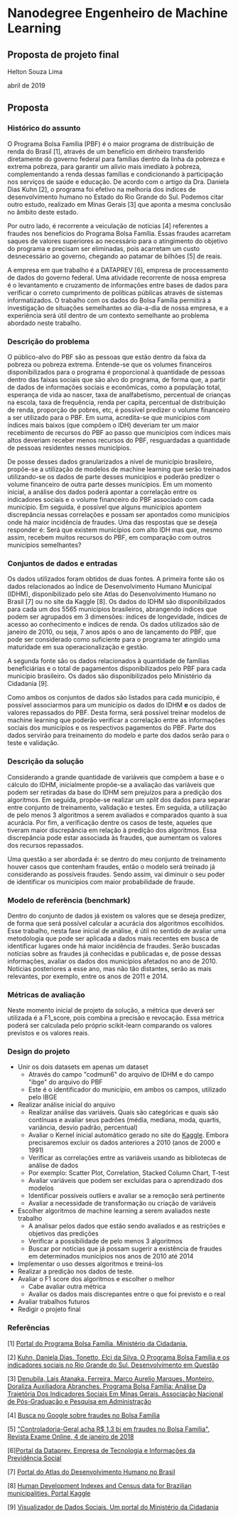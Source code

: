 # Nanodegree Engenheiro de Machine Learning
## Proposta de projeto final

Helton Souza Lima

abril de 2019

## Proposta

### Histórico do assunto

O Programa Bolsa Família (PBF) é o maior programa de distribuição de renda do Brasil [1], através de um benefício em dinheiro transferido diretamente do governo federal para famílias dentro da linha da pobreza e extrema pobreza, para garantir um alívio mais imediato à pobreza, complementando a renda dessas famílias e condicionando à participação nos serviços de saúde e educação. De acordo com o artigo da Dra. Daniela Dias Kuhn [2], o programa foi efetivo na melhoria dos índices de desenvolvimento humano no Estado do Rio Grande do Sul. Podemos citar outro estudo, realizado em Minas Gerais [3] que aponta a mesma conclusão no âmbito deste estado.

Por outro lado, é recorrente a veiculação de notícias [4] referentes a fraudes nos benefícios do Programa Bolsa Família. Essas fraudes acarretam saques de valores superiores ao necessário para o atingimento do objetivo do programa e precisam ser eliminadas, pois acarretam um custo desnecessário ao governo, chegando ao patamar de bilhões [5] de reais. 

A empresa em que trabalho é a DATAPREV [6], empresa de processamento de dados do governo federal. Uma atividade recorrente de nossa empresa é o levantamento e cruzamento de informações entre bases de dados para verificar o correto cumprimento de políticas públicas através de sistemas informatizados. O trabalho com os dados do Bolsa Família permitirá a investigação de situações semelhantes ao dia-a-dia de nossa empresa, e a experiência será útil dentro de um contexto semelhante ao problema abordado neste trabalho.


### Descrição do problema

O público-alvo do PBF são as pessoas que estão dentro da faixa da pobreza ou pobreza extrema. Entende-se que os volumes financeiros disponibilizados para o programa é proporcional à quantidade de pessoas dentro das faixas sociais que são alvo do programa, de forma que, a partir de dados de informações sociais e econômicas, como a população total, esperança de vida ao nascer, taxa de analfabetismo, percentual de crianças na escola, taxa de frequência, renda per capita, percentual de distribuição de renda, proporção de pobres, etc, é possível predizer o volume financeiro a ser utilizado para o PBF. Em suma, acredita-se que municípios com índices mais baixos (que compõem o IDH) deveriam ter um maior recebimento de recursos do PBF ao passo que municípios com índices mais altos deveriam receber menos recursos do PBF, resguardadas a quantidade de pessoas residentes nesses municípios.

De posse desses dados granularizados a nível de município brasileiro, propõe-se a utilização de modelos de machine learning que serão treinados utilizando-se os dados de parte desses municípios e poderão predizer o volume financeiro de outra parte desses municípios. Em um momento inicial, a análise dos dados poderá apontar a correlação entre os indicadores sociais e o volume financeiro do PBF associado com cada município. Em seguida, é possível que alguns municípios apontem discrepância nessas correlações e possam ser apontados como municípios onde há maior incidência de fraudes. Uma das respostas que se deseja responder é: Será que existem municípios com alto IDH mas que, mesmo assim, recebem muitos recursos do PBF, em comparação com outros municípios semelhantes?


### Conjuntos de dados e entradas

Os dados utilizados foram obtidos de duas fontes. A primeira fonte são os dados relacionados ao Índice de Desenvolvimento Humano Municipal (IDHM), disponibilizado pelo site Atlas do Desenvolvimento Humano no Brasil [7] ou no site da Kaggle [8]. Os dados do IDHM são disponibilizados para cada um dos 5565 municípios brasileiros, abrangendo índices que podem ser agrupados em 3 dimensões: índices de longevidade, índices de acesso ao conhecimento e índices de renda. Os dados utilizados são de janeiro de 2010, ou seja, 7 anos após o ano de lançamento do PBF, que pode ser considerado como suficiente para o programa ter atingido uma maturidade em sua operacionalização e gestão.

A segunda fonte são os dados relacionados à quantidade de famílias beneficiárias e o total de pagamentos disponibilizados pelo PBF para cada município brasileiro. Os dados são disponibilizados pelo Ministério da Cidadania [9].

Como ambos os conjuntos de dados são listados para cada município, é possível associarmos para um município os dados do IDHM **e** os dados de valores repassados do PBF. Desta forma, será possível treinar modelos de machine learning que poderão verificar a correlação entre as informações sociais dos municípios e os respectivos pagamentos do PBF. Parte dos dados servirão para treinamento do modelo e parte dos dados serão para o teste e validação. 


### Descrição da solução

Considerando a grande quantidade de variáveis que compõem a base e o cálculo do IDHM, inicialmente propõe-se a avaliação das variáveis que podem ser retiradas da base do IDHM sem prejuízos para a predição dos algoritmos. Em seguida, propõe-se realizar um _split_ dos dados para separar entre conjunto de treinamento, validação e testes. Em seguida, a utilização de pelo menos 3 algoritmos a serem avaliados e comparados quanto à sua acurácia. Por fim, a verificação dentre os casos de teste, aqueles que tiveram maior discrepância em relação à predição dos algoritmos. Essa discrepância pode estar associada às fraudes, que aumentam os valores dos recursos repassados.

Uma questão a ser abordada é: se dentro do meu conjunto de treinamento houver casos que contenham fraudes, então o modelo será treinado já considerando as possíveis fraudes. Sendo assim, vai diminuir o seu poder de identificar os municípios com maior probabilidade de fraude.


### Modelo de referência (benchmark)

Dentro do conjunto de dados já existem os valores que se deseja predizer, de forma que será possível calcular a acurácia dos algoritmos escolhidos. Esse trabalho, nesta fase inicial de análise, é útil no sentido de avaliar uma metodologia que pode ser aplicada a dados mais recentes em busca de identificar lugares onde há maior incidência de fraudes. Serão buscadas notícias sobre as fraudes já conhecidas e publicadas e, de posse dessas informações, avaliar os dados dos municípios afetados no ano de 2010. Notícias posteriores a esse ano, mas não tão distantes, serão as mais relevantes, por exemplo, entre os anos de 2011 e 2014.


### Métricas de avaliação

Neste momento inicial de projeto da solução, a métrica que deverá ser utilizada é a F1_score, pois combina a precisão e revocação. Essa métrica poderá ser calculada pelo próprio scikit-learn comparando os valores previstos e os valores reais.


### Design do projeto

* Unir os dois datasets em apenas um dataset
  * Através do campo "codmun6" do arquivo de IDHM e do campo "ibge" do arquivo do PBF
  * Este é o identificador do município, em ambos os campos, utilizado pelo IBGE
* Realizar análise inicial do arquivo
  * Realizar análise das variáveis. Quais são categóricas e quais são contínuas e avaliar seus padrões (média, mediana, moda, quartis, variância, desvio padrão, percentual)
   * Avaliar o Kernel inicial automático gerado no site do [Kaggle](https://www.kaggle.com/kerneler/starter-hdi-brazil-idh-brasil-80f68b4b-6). Embora precisaremos excluir os dados anteriores a 2010 (anos de 2000 e 1991)
  * Verificar as correlações entre as variáveis usando as bibliotecas de análise de dados
   * Por exemplo: Scatter Plot, Correlation, Stacked Column Chart, T-test
  * Avaliar variáveis que podem ser excluídas para o aprendizado dos modelos
  * Identificar possíveis outliers e avaliar se a remoção será pertinente
  * Avaliar a necessidade de transformação ou criação de variáveis
* Escolher algoritmos de machine learning a serem avaliados neste trabalho
  * A analisar pelos dados que estão sendo avaliados e as restrições e objetivos das predições
  * Verificar a possibilidade de pelo menos 3 algoritmos
  * Buscar por notícias que já possam sugerir a existência de fraudes em determinados municípios nos anos de 2010 até 2014
* Implementar o uso desses algoritmos e treiná-los
* Realizar a predição nos dados de teste. 
* Avaliar o F1 score dos algoritmos e escolher o melhor
  * Cabe avaliar outra métrica
  * Avaliar os dados mais discrepantes entre o que foi previsto e o real
* Avaliar trabalhos futuros
* Redigir o projeto final

### Referências

[1] [Portal do Programa Bolsa Família. Ministério da Cidadania. ](http://mds.gov.br/assuntos/bolsa-familia)

[2] [Kuhn, Daniela Dias. Tonetto, Elci da Silva. O Programa Bolsa Família e os indicadores sociais no Rio Grande do Sul. Desenvolvimento em Questão](https://www.revistas.unijui.edu.br/index.php/desenvolvimentoemquestao/article/view/5799/5303)

[3] [Denubila, Lais Atanaka. Ferreira, Marco Aurelio Marques. Monteiro, Doraliza Auxiliadora Abranches. Programa Bolsa Família: Análise Da Trajetória Dos Indicadores Sociais Em Minas Gerais. Associação Nacional de Pós-Graduação e Pesquisa em Administração](http://www.anpad.org.br/admin/pdf/apb1239.pdf)

[4] [Busca no Google sobre fraudes no Bolsa Família](https://www.google.com/search?q=bolsa+fam%C3%ADlia+fraudes&rlz=1C1GCEU_pt-brBR835BR835&source=lnms&tbm=nws&sa=X&ved=0ahUKEwiz_MzgsLbhAhU7KLkGHcQzCmgQ_AUIDigB&biw=1920&bih=969)

[5] ["Controladoria-Geral acha R$ 1,3 bi em fraudes no Bolsa Família", Revista Exame Online, 4 de janeiro de 2018](https://exame.abril.com.br/brasil/controladoria-geral-acha-r-13-bi-em-fraudes-no-bolsa-familia/)

[6][Portal da Dataprev. Empresa de Tecnologia e Informações da Previdência Social](http://www.dataprev.gov.br/)

[7] [Portal do Atlas do Desenvolvimento Humano no Brasil](http://www.atlasbrasil.org.br/2013/pt/o_atlas/idhm/)

[8] [Human Development Indexes and Census data for Brazilian municipalities. Portal Kaggle](https://www.kaggle.com/pauloeduneves/hdi-brazil-idh-brasil)

[9] [Visualizador de Dados Sociais. Um portal do Ministério da Cidadania](https://aplicacoes.mds.gov.br/sagi/vis/data/data-table.php)
